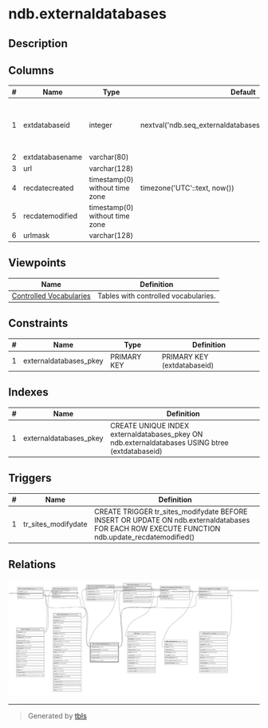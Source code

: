 # ndb.externaldatabases

## Description

## Columns

| # | Name            | Type                           | Default                                                      | Nullable | Children                                                                                                                                                                                                                                                                                                                | Parents | Comment |
| - | --------------- | ------------------------------ | ------------------------------------------------------------ | -------- | ----------------------------------------------------------------------------------------------------------------------------------------------------------------------------------------------------------------------------------------------------------------------------------------------------------------------- | ------- | ------- |
| 1 | extdatabaseid   | integer                        | nextval('ndb.seq_externaldatabases_extdatabaseid'::regclass) | false    | [ndb.contactreferences](ndb.contactreferences.md) [ndb.externalpublications](ndb.externalpublications.md) [ndb.externaltaxa](ndb.externaltaxa.md) [ndb.externalspeleothemdata](ndb.externalspeleothemdata.md) [ndb.externalcontacts](ndb.externalcontacts.md) [ndb.externalgeochronology](ndb.externalgeochronology.md) |         |         |
| 2 | extdatabasename | varchar(80)                    |                                                              | false    |                                                                                                                                                                                                                                                                                                                         |         |         |
| 3 | url             | varchar(128)                   |                                                              | true     |                                                                                                                                                                                                                                                                                                                         |         |         |
| 4 | recdatecreated  | timestamp(0) without time zone | timezone('UTC'::text, now())                                 | false    |                                                                                                                                                                                                                                                                                                                         |         |         |
| 5 | recdatemodified | timestamp(0) without time zone |                                                              | false    |                                                                                                                                                                                                                                                                                                                         |         |         |
| 6 | urlmask         | varchar(128)                   |                                                              | true     |                                                                                                                                                                                                                                                                                                                         |         |         |

## Viewpoints

| Name                                      | Definition                           |
| ----------------------------------------- | ------------------------------------ |
| [Controlled Vocabularies](viewpoint-0.md) | Tables with controlled vocabularies. |

## Constraints

| # | Name                   | Type        | Definition                  |
| - | ---------------------- | ----------- | --------------------------- |
| 1 | externaldatabases_pkey | PRIMARY KEY | PRIMARY KEY (extdatabaseid) |

## Indexes

| # | Name                   | Definition                                                                                      |
| - | ---------------------- | ----------------------------------------------------------------------------------------------- |
| 1 | externaldatabases_pkey | CREATE UNIQUE INDEX externaldatabases_pkey ON ndb.externaldatabases USING btree (extdatabaseid) |

## Triggers

| # | Name                | Definition                                                                                                                                     |
| - | ------------------- | ---------------------------------------------------------------------------------------------------------------------------------------------- |
| 1 | tr_sites_modifydate | CREATE TRIGGER tr_sites_modifydate BEFORE INSERT OR UPDATE ON ndb.externaldatabases FOR EACH ROW EXECUTE FUNCTION ndb.update_recdatemodified() |

## Relations

![er](ndb.externaldatabases.svg)

---

> Generated by [tbls](https://github.com/k1LoW/tbls)